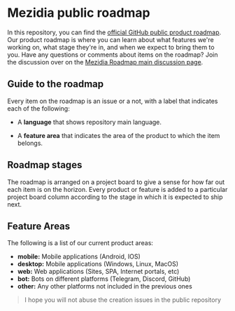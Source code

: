 # Mezidia public roadmap

In this repository, you can find the [official GitHub public product roadmap](https://github.com/mezidia/roadmap/projects/1). Our product roadmap is where you can learn about what features we're working on, what stage they're in, and when we expect to bring them to you. Have any questions or comments about items on the roadmap? Join the discussion over on the [Mezidia Roadmap main discussion page](https://github.com/mezidia/roadmap/discussions/1). 

## Guide to the roadmap

Every item on the roadmap is an issue or a not, with a label that indicates each of the following:

- A **language** that shows repository main language. 

- A **feature area** that indicates the area of the product to which the item belongs.

## Roadmap stages

The roadmap is arranged on a project board to give a sense for how far out each item is on the horizon. Every product or feature is added to a particular project board column according to the stage in which it is expected to ship next.

## Feature Areas

The following is a list of our current product areas:

- **mobile:** Mobile applications (Android, IOS)
- **desktop:** Mobile applications (Windows, Linux, MacOS)
- **web:** Web applications (Sites, SPA, Internet portals, etc)
- **bot:** Bots on different platforms (Telegram, Discord, GitHub)
- **other:** Any other platforms not included in the previous ones

> I hope you will not abuse the creation issues in the public repository
